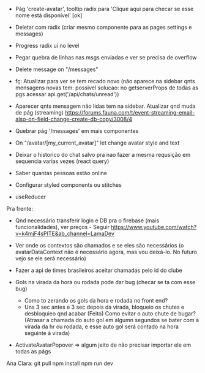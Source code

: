 - Pág 'create-avatar', tooltip radix para 'Clique aqui para checar se esse nome está disponível' [ok]

- Deletar com radix (criar mesmo componente para as pages settings e messages)
- Progress radix ui no level

- Pegar quebra de linhas nas msgs enviadas e ver se precisa de overflow
- Delete message on "/messages"


- fç: Atualizar para ver se tem recado novo (não aparece na sidebar qnts mensagens novas tem: possivel solucao: no getserverProps de todas as pgs acessar api.get('/api/chats/unread'))
- Aparecer qnts mensagem não lidas tem na sidebar. Atualizar qnd muda de pág (streaming) https://forums.fauna.com/t/event-streaming-email-also-on-field-change-create-db-copy/3008/4
- Quebrar pág '/messages' em mais componentes

- On "/avatar/[my_current_avatar]" let change avatar style and text
- Deixar o historico do chat salvo pra nao fazer a mesma requsição em sequencia varias vezes (react query)

- Saber quantas pessoas estão online
- Configurar styled components ou stitches

- useReducer

Pra frente:
  - Qnd necessário transferir login e DB pra o firebase (mais funcionalidades), ver preços - Seguir https://www.youtube.com/watch?v=k4mjF4sPITE&ab_channel=LamaDev
  - Ver onde os contextos são chamados e se eles são necessários (o avatarDataContext não é necessário agora, mas vou deixá-lo. No futuro vejo se ele será necessário)
  - Fazer a api de times brasileiros aceitar chamadas pelo id do clube

  - Gols na virada da hora ou rodada pode dar bug (checar se ta com esse bug)
    - Como to zerando os gols da hora e rodada no front end?
    - Uns 3 sec antes e 3 sec depois da virada, bloqueio os chutes e desbloquieo qnd acabar (Feito)
    Como evitar o auto chute de bugar? (Atrasar a chamada do auto gol em algumn segundos se bater com a virada da hr ou rodada, e esse auto gol será contado na hora seguinte à virada)

  - ActivateAvatarPopover => algum jeito de não precisar importar ele em todas as págs

  Ana Clara:
  git pull
  npm install
  npm run dev